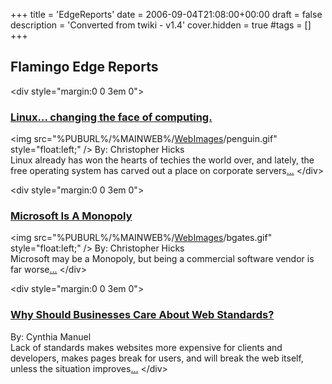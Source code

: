 +++
title = 'EdgeReports'
date = 2006-09-04T21:08:00+00:00
draft = false
description = 'Converted from twiki - v1.4'
cover.hidden = true
#tags = []
+++

## Flamingo Edge Reports

\<div style="margin:0 0 3em 0"\>

### [Linux... changing the face of computing.](LinuxReport)

\<img
src="%PUBURL%/%MAINWEB%/[WebImages](WebImages "wikilink")/penguin.gif"
style="float:left;" /\> By: Christopher Hicks  
Linux already has won the hearts of techies the world over, and lately,
the free operating system has carved out a place on corporate
servers[...]( ) \</div\>

\<div style="margin:0 0 3em 0"\>

### [Microsoft Is A Monopoly](MonopolyReport)

\<img
src="%PUBURL%/%MAINWEB%/[WebImages](WebImages "wikilink")/bgates.gif"
style="float:left;" /\> By: Christopher Hicks  
Microsoft may be a Monopoly, but being a commercial software vendor is
far worse[...]( ) \</div\>

\<div style="margin:0 0 3em 0"\>

### [Why Should Businesses Care About Web Standards?](StandardsReport)

By: Cynthia Manuel  
Lack of standards makes websites more expensive for clients and
developers, makes pages break for users, and will break the web itself,
unless the situation improves[...]( ) \</div\>
